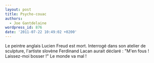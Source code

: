 ```yaml
---
layout: post
title: Psycho-couac
authors:
  - Joe Gantdelaine
wordpress_id: 876
date: '2011-07-22 10:49:02 +0200'
---
```

Le peintre anglais Lucien Freud est mort. Interrogé dans son atelier de sculpture, l'artiste slovène Ferdinand Lacan aurait déclaré : "M'en fous ! Laissez-moi bosser !" Le monde va mal !
